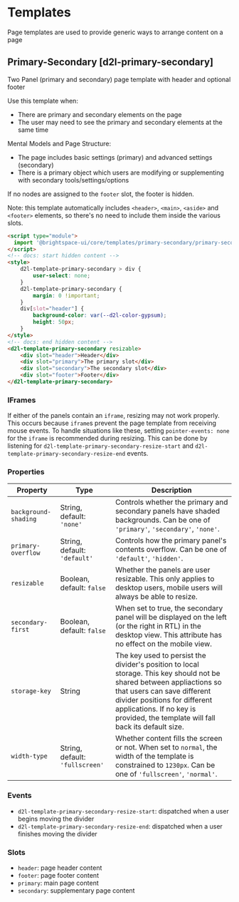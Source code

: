 # Templates
Page templates are used to provide generic ways to arrange content on a page

## Primary-Secondary [d2l-primary-secondary]
Two Panel (primary and secondary) page template with header and optional footer

Use this template when:
* There are primary and secondary elements on the page
* The user may need to see the primary and secondary elements at the same time

Mental Models and Page Structure:
* The page includes basic settings (primary) and advanced settings (secondary)
* There is a primary object which users are modifying or supplementing with secondary tools/settings/options

If no nodes are assigned to the `footer` slot, the footer is hidden.

Note: this template automatically includes `<header>`, `<main>`, `<aside>` and `<footer>` elements, so there's no need to include them inside the various slots.

<!-- docs: demo code properties name:d2l-template-primary-secondary sandboxTitle:'Primary-Secondary' autoSize:false size:large -->
```html
<script type="module">
  import '@brightspace-ui/core/templates/primary-secondary/primary-secondary.js';
</script>
<!-- docs: start hidden content -->
<style>
	d2l-template-primary-secondary > div {
		user-select: none;
	}
	d2l-template-primary-secondary {
		margin: 0 !important;
	}
	div[slot="header"] {
		background-color: var(--d2l-color-gypsum);
		height: 50px;
	}
</style>
<!-- docs: end hidden content -->
<d2l-template-primary-secondary resizable>
    <div slot="header">Header</div>
    <div slot="primary">The primary slot</div>
    <div slot="secondary">The secondary slot</div>
    <div slot="footer">Footer</div>
</d2l-template-primary-secondary>
```

### IFrames

If either of the panels contain an `iframe`, resizing may not work properly. This occurs because `iframe`s prevent the page template from receiving mouse events. To handle situations like these, setting `pointer-events: none` for the `iframe` is recommended during resizing. This can be done by listening for `d2l-template-primary-secondary-resize-start` and `d2l-template-primary-secondary-resize-end` events.

<!-- docs: start hidden content -->
### Properties

| Property | Type | Description |
|---|---|---|
| `background-shading` | String, default: `'none'` | Controls whether the primary and secondary panels have shaded backgrounds. Can be one of `'primary'`, `'secondary'`, `'none'`. |
| `primary-overflow` | String, default: `'default'` | Controls how the primary panel's contents overflow. Can be one of `'default'`, `'hidden'`. |
| `resizable` | Boolean, default: `false` | Whether the panels are user resizable. This only applies to desktop users, mobile users will always be able to resize. |
| `secondary-first` | Boolean, default: `false` | When set to true, the secondary panel will be displayed on the left (or the right in RTL) in the desktop view. This attribute has no effect on the mobile view. |
| `storage-key` | String | The key used to persist the divider's position to local storage. This key should not be shared between appliactions so that users can save different divider positions for different applications. If no key is provided, the template will fall back its default size. |
| `width-type` | String, default: `'fullscreen'` | Whether content fills the screen or not. When set to `normal`, the width of the template is constrained to `1230px`. Can be one of `'fullscreen'`, `'normal'`. |

### Events
* `d2l-template-primary-secondary-resize-start`: dispatched when a user begins moving the divider
* `d2l-template-primary-secondary-resize-end`: dispatched when a user finishes moving the divider

### Slots
* `header`: page header content
* `footer`: page footer content
* `primary`: main page content
* `secondary`: supplementary page content
<!-- docs: end hidden content -->
